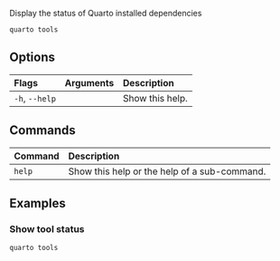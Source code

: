 Display the status of Quarto installed dependencies

``` {.bash}
quarto tools 
```


## Options

|Flags          |Arguments |Description     |
|:--------------|:---------|:---------------|
|`-h`, `--help` |          |Show this help. |


## Commands

|Command |Description                                  |
|:-------|:--------------------------------------------|
|`help`  |Show this help or the help of a sub-command. |


## Examples
### Show tool status

``` {.bash filename='Terminal'}
quarto tools
```


